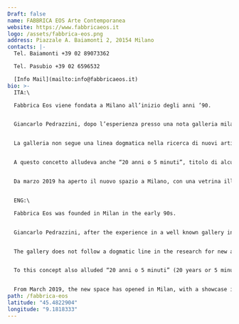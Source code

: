 ```yaml
---
Draft: false
name: FABBRICA EOS Arte Contemporanea
website: https://www.fabbricaeos.it
logo: /assets/fabbrica-eos.png
address: Piazzale A. Baiamonti 2, 20154 Milano
contacts: |-
  Tel. Baiamonti +39 02 89073362

  Tel. Pasubio +39 02 6596532

  [Info Mail](mailto:info@fabbricaeos.it)
bio: >-
  ITA:\

  Fabbrica Eos viene fondata a Milano all’inizio degli anni ’90.


  Giancarlo Pedrazzini, dopo l’esperienza presso una nota galleria milanese (Studio Marconi), intraprende il percorso autonomo nell’intento di promuovere gli artisti all’esordio guidato dall’ istintuale teoria dell’importanza dell’ ‘incontro’ e dalla convinzione che l’arte arrivi ad uno stadio maturo grazie alla complicità e allo scambio tra gallerista e artista.


  La galleria non segue una linea dogmatica nella ricerca di nuovi artisti, piuttosto un’idea: “l’Arte è 5 minuti più avanti da adesso”.


  A questo concetto alludeva anche “20 anni o 5 minuti”, titolo di alcune esposizioni del 2013 con cui la galleria ha celebrato due decenni di attività: le mostre presentavano opere più e meno recenti di tutti gli artisti scoperti nel tempo e suggerivano riflessioni e letture trasversali sull’evoluzione dei vari percorsi. Fabbrica Eos ha infatti il piacere di aprire il curriculum mostre di numerosi artisti ancora attivi nel panorama dell’arte contemporanea.


  Da marzo 2019 ha aperto il nuovo spazio a Milano, con una vetrina illuminata fino a sera dove si alternano mostre personali e collettive, di fronte alla sede di Fondazione Feltrinelli e Microsoft in uno dei quartieri più in crescita della città.


  ENG:\

  Fabbrica Eos was founded in Milan in the early 90s.


  Giancarlo Pedrazzini, after the experience in a well known gallery in Milan (Studio Marconi), undertakes the independent path in order to promote the artists at their debut guided by the instinctual theory of the importance of the "meeting" and by the belief that art achieve a mature stage thanks to the complicity and exchange between the gallery owner and the artist.


  The gallery does not follow a dogmatic line in the research for new artists, rather an idea: "Art is 5 minutes ahead from now".


  To this concept also alluded “20 anni o 5 minuti” (20 years or 5 minutes), the title of some exhibitions in 2013 with which the gallery celebrated two decades of activity: the exhibitions presented more and less recent works by all the artists discovered over time and suggested considerations and across-the-board readings on the evolution of the various artistic career. Fabbrica Eos is indeed pleased to open the exhibition curriculum of many artists still active in the contemporary art scenario.


  From March 2019, the new space has opened in Milan, with a showcase illuminated until the evening where solo show and group exhibitions alternate, in front of Feltrinelli Foundation and Microsoft headquarters in one of the most growing district in the city.
path: /fabbrica-eos
latitude: "45.4822904"
longitude: "9.1818333"
---
```

